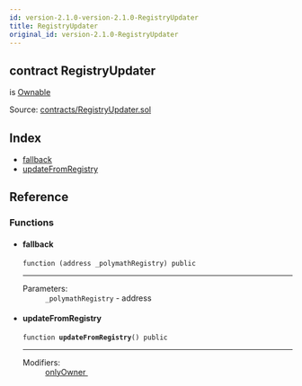 ```yaml
---
id: version-2.1.0-version-2.1.0-RegistryUpdater
title: RegistryUpdater
original_id: version-2.1.0-RegistryUpdater
---
```


<div class="contract-doc"><div class="contract"><h2 class="contract-header"><span class="contract-kind">contract</span> RegistryUpdater</h2><p class="base-contracts"><span>is</span> <a href="es_openzeppelin-solidity_contracts_ownership_Ownable.html">Ownable</a></p><div class="source">Source: <a href="https://github.com/PolymathNetwork/polymath-core/blob/v2.1.0/contracts/RegistryUpdater.sol" target="_blank">contracts/RegistryUpdater.sol</a></div></div><div class="index"><h2>Index</h2><ul><li><a href="RegistryUpdater.html#">fallback</a></li><li><a href="RegistryUpdater.html#updateFromRegistry">updateFromRegistry</a></li></ul></div><div class="reference"><h2>Reference</h2><div class="functions"><h3>Functions</h3><ul><li><div class="item function"><span id="fallback" class="anchor-marker"></span><h4 class="name">fallback</h4><div class="body"><code class="signature">function <strong></strong><span>(address _polymathRegistry) </span><span>public </span></code><hr/><dl><dt><span class="label-parameters">Parameters:</span></dt><dd><div><code>_polymathRegistry</code> - address</div></dd></dl></div></div></li><li><div class="item function"><span id="updateFromRegistry" class="anchor-marker"></span><h4 class="name">updateFromRegistry</h4><div class="body"><code class="signature">function <strong>updateFromRegistry</strong><span>() </span><span>public </span></code><hr/><dl><dt><span class="label-modifiers">Modifiers:</span></dt><dd><a href="es_openzeppelin-solidity_contracts_ownership_Ownable.html#onlyOwner">onlyOwner </a></dd></dl></div></div></li></ul></div></div></div>
